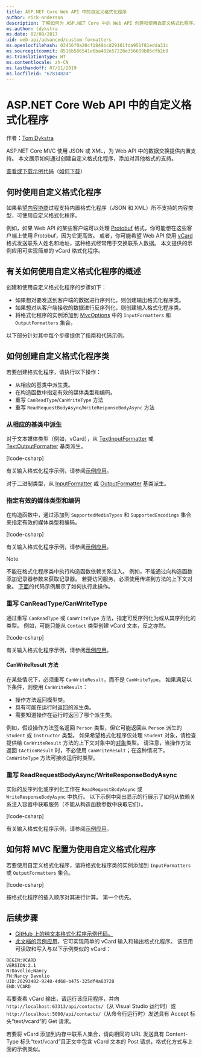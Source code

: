 ```yaml
---
title: ASP.NET Core Web API 中的自定义格式化程序
author: rick-anderson
description: 了解如何为 ASP.NET Core 中的 Web API 创建和使用自定义格式化程序。
ms.author: tdykstra
ms.date: 02/08/2017
uid: web-api/advanced/custom-formatters
ms.openlocfilehash: 03456f0a20cf1849bcd29101fda951f81edda31c
ms.sourcegitcommit: 8516b586541e6ba402e57228e356639b85dfb2b9
ms.translationtype: HT
ms.contentlocale: zh-CN
ms.lasthandoff: 07/11/2019
ms.locfileid: "67814824"
---
```

# <a name="custom-formatters-in-aspnet-core-web-api"></a>ASP.NET Core Web API 中的自定义格式化程序

作者：[Tom Dykstra](https://github.com/tdykstra)

ASP.NET Core MVC 使用 JSON 或 XML，为 Web API 中的数据交换提供内置支持。 本文展示如何通过创建自定义格式化程序，添加对其他格式的支持。

[查看或下载示例代码](https://github.com/aspnet/AspNetCore.Docs/tree/master/aspnetcore/web-api/advanced/custom-formatters/sample)（[如何下载](xref:index#how-to-download-a-sample)）

## <a name="when-to-use-custom-formatters"></a>何时使用自定义格式化程序

如果希望[内容协商](xref:web-api/advanced/formatting#content-negotiation)过程支持内置格式化程序（JSON 和 XML）所不支持的内容类型，可使用自定义格式化程序。

例如，如果 Web API 的某些客户端可以处理 [Protobuf](https://github.com/google/protobuf) 格式，你可能想在这些客户端上使用 Protobuf，因为它更高效。 或者，你可能希望 Web API 使用 [vCard](https://wikipedia.org/wiki/VCard) 格式发送联系人姓名和地址，这种格式经常用于交换联系人数据。 本文提供的示例应用可实现简单的 vCard 格式化程序。

## <a name="overview-of-how-to-use-a-custom-formatter"></a>有关如何使用自定义格式化程序的概述

创建和使用自定义格式化程序的步骤如下：

* 如果想对要发送到客户端的数据进行序列化，则创建输出格式化程序类。
* 如果想对从客户端接收的数据进行反序列化，则创建输入格式化程序类。
* 将格式化程序的实例添加到 [MvcOptions](/dotnet/api/microsoft.aspnetcore.mvc.mvcoptions) 中的 `InputFormatters` 和 `OutputFormatters` 集合。

以下部分针对其中每个步骤提供了指南和代码示例。

## <a name="how-to-create-a-custom-formatter-class"></a>如何创建自定义格式化程序类

若要创建格式化程序，请执行以下操作：

* 从相应的基类中派生类。
* 在构造函数中指定有效的媒体类型和编码。
* 重写 `CanReadType`/`CanWriteType` 方法
* 重写 `ReadRequestBodyAsync`/`WriteResponseBodyAsync` 方法
  
### <a name="derive-from-the-appropriate-base-class"></a>从相应的基类中派生

对于文本媒体类型（例如，vCard），从 [TextInputFormatter](/dotnet/api/microsoft.aspnetcore.mvc.formatters.textinputformatter) 或 [TextOutputFormatter](/dotnet/api/microsoft.aspnetcore.mvc.formatters.textoutputformatter) 基类派生。

[!code-csharp[](custom-formatters/sample/Formatters/VcardOutputFormatter.cs?name=classdef)]

有关输入格式化程序示例，请参阅[示例应用](https://github.com/aspnet/AspNetCore.Docs/tree/master/aspnetcore/web-api/advanced/custom-formatters/sample)。

对于二进制类型，从 [InputFormatter](/dotnet/api/microsoft.aspnetcore.mvc.formatters.inputformatter) 或 [OutputFormatter](/dotnet/api/microsoft.aspnetcore.mvc.formatters.outputformatter) 基类派生。

### <a name="specify-valid-media-types-and-encodings"></a>指定有效的媒体类型和编码

在构造函数中，通过添加到 `SupportedMediaTypes` 和 `SupportedEncodings` 集合来指定有效的媒体类型和编码。

[!code-csharp[](custom-formatters/sample/Formatters/VcardOutputFormatter.cs?name=ctor&highlight=3,5-6)]

有关输入格式化程序示例，请参阅[示例应用](https://github.com/aspnet/AspNetCore.Docs/tree/master/aspnetcore/web-api/advanced/custom-formatters/sample)。

> [!NOTE]
> 不能在格式化程序类中执行构造函数依赖关系注入。 例如，不能通过向构造函数添加记录器参数来获取记录器。 若要访问服务，必须使用传递到方法的上下文对象。 [下面](#read-write)的代码示例展示了如何执行此操作。

### <a name="override-canreadtypecanwritetype"></a>重写 CanReadType/CanWriteType

通过重写 `CanReadType` 或 `CanWriteType` 方法，指定可反序列化为或从其序列化的类型。 例如，可能只能从 `Contact` 类型创建 vCard 文本，反之亦然。

[!code-csharp[](custom-formatters/sample/Formatters/VcardOutputFormatter.cs?name=canwritetype)]

有关输入格式化程序示例，请参阅[示例应用](https://github.com/aspnet/AspNetCore.Docs/tree/master/aspnetcore/web-api/advanced/custom-formatters/sample)。

#### <a name="the-canwriteresult-method"></a>CanWriteResult 方法

在某些情况下，必须重写 `CanWriteResult`，而不是 `CanWriteType`。 如果满足以下条件，则使用 `CanWriteResult`：

* 操作方法返回模型类。
* 具有可能在运行时返回的派生类。
* 需要知道操作在运行时返回了哪个派生类。

例如，假设操作方法签名返回 `Person` 类型，但它可能返回从 `Person` 派生的 `Student` 或 `Instructor` 类型。 如果希望格式化程序仅处理 `Student` 对象，请检查提供给 `CanWriteResult` 方法的上下文对象中的[对象](/dotnet/api/microsoft.aspnetcore.mvc.formatters.outputformattercanwritecontext.object#Microsoft_AspNetCore_Mvc_Formatters_OutputFormatterCanWriteContext_Object)类型。 请注意，当操作方法返回 `IActionResult` 时，不必使用 `CanWriteResult`；在这种情况下，`CanWriteType` 方法可接收运行时类型。

<a id="read-write"></a>

### <a name="override-readrequestbodyasyncwriteresponsebodyasync"></a>重写 ReadRequestBodyAsync/WriteResponseBodyAsync

实际的反序列化或序列化工作在 `ReadRequestBodyAsync` 或 `WriteResponseBodyAsync` 中执行。 以下示例中突出显示的行展示了如何从依赖关系注入容器中获取服务（不能从构造函数参数中获取它们）。

[!code-csharp[](custom-formatters/sample/Formatters/VcardOutputFormatter.cs?name=writeresponse&highlight=3-4)]

有关输入格式化程序示例，请参阅[示例应用](https://github.com/aspnet/AspNetCore.Docs/tree/master/aspnetcore/web-api/advanced/custom-formatters/sample)。

## <a name="how-to-configure-mvc-to-use-a-custom-formatter"></a>如何将 MVC 配置为使用自定义格式化程序

若要使用自定义格式化程序，请将格式化程序类的实例添加到 `InputFormatters` 或 `OutputFormatters` 集合。

[!code-csharp[](custom-formatters/sample/Startup.cs?name=mvcoptions&highlight=3-4)]

按格式化程序的插入顺序对其进行计算。 第一个优先。

## <a name="next-steps"></a>后续步骤

* [GitHub 上的纯文本格式化程序示例代码。](https://github.com/aspnet/Entropy/tree/master/samples/Mvc.Formatters)
* [此文档的示例应用](https://github.com/aspnet/AspNetCore.Docs/tree/master/aspnetcore/web-api/advanced/custom-formatters/sample)，它可实现简单的 vCard 输入和输出格式化程序。 该应用可读取和写入与以下示例类似的 vCard：

```
BEGIN:VCARD
VERSION:2.1
N:Davolio;Nancy
FN:Nancy Davolio
UID:20293482-9240-4d68-b475-325df4a83728
END:VCARD
```

若要查看 vCard 输出，请运行该应用程序，并向 `http://localhost:63313/api/contacts/`（从 Visual Studio 运行时）或 `http://localhost:5000/api/contacts/`（从命令行运行时）发送具有 Accept 标头“text/vcard”的 Get 请求。

若要将 vCard 添加到内存中联系人集合，请向相同的 URL 发送具有 Content-Type 标头“text/vcard”且正文中包含 vCard 文本的 Post 请求，格式化方式与上面的示例类似。
